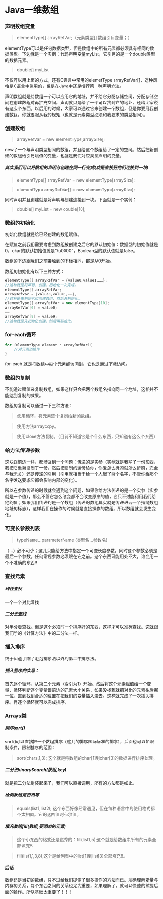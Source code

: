# Java一维数组

### 声明数组变量

> elementType[] arrayRefVar;（元素类型[] 数组引用变量；）

elementType可以是任何数据类型，但是数组中的所有元素都必须具有相同的数据类型。下边就是一个实例：代码声明变量myList，它引用的是一个double类型的数据元素。

>double[] myList;

不仅可以用上面的方式，还有C语言中常用的elemetType arrayRefVar[]，这种风格是C语言中常用的，但是在Java中还是推荐第一种声明方法。

声明数组就是给数组一个可以应用它的地址，并不给它分配存储空间，分配存储空间在创建数组时再扩充空间。声明就只是给了一个可以找到它的地址，还给大家说有这么个东西，以后用的时候，大家可以通过它来创建一个数组，但是你要用我创建数组，你就要服从我的规矩（也就是元素类型必须和我要求的类型相同）。

### 创建数组

> arrayRefVar = new elementType[arraySize];

new了一个与声明类型相同的数组，并且给这个数组给了一定的空间。然后把新创建的数组给引用赋值的变量，也就是我们对应类型声明的变量。

##### 其实我们可以将数组的声明与创建在同一行完成(就是直接把他们连接到一块)

> elementType[]  arrayRefVar = new elementType[arraySize];

> elementType arrayRefVar[] = new elementType[arraySize];

同时声明并且创建就是将声明与创建连接到一块。下面就是一个实例：

> double[]  myList = new double[10];

### 数组的初始化

初始化数组就是给已经创建的数组赋值。

在赋值之前我们需要考虑到数组被创建之后它的默认初始值：数据型的初始值就是0，char的默认初始值就是“\u0000”，Boolean型的默认值就是false。

数组的下边跟我们之前接触到的下标相同，都是从0开始。

数组的初始化有以下三种方式：

```java 
elementType[] arrayRefVar = {value0,value1,……};
//这种就是将声明、创建、初始化一次完成。
elementType[] arrayRefVar;
arrayRefVar = {value0,value1,……};
//这种是先初始化和创建数组，然后再初始化。
elementType[] arrayRefVar = new elementType[10];
arrayRefVar[0] = value0;
……
arrayRefVar[9] = value9;
//这种就是先初始化创建，然后再初始化。
```

### for-each循环

```java
for (elementType element : arrayRefVar){
    //对元素的操作
}
```

for-each 就是将数组中每个元素都访问到，它也是通过下标访问。

### 数组的复制

不能通过赋值来复制数组，如果这样只会把两个数组名指向同一个地址，这样并不能达到复制的效果。

数组的复制可以通过一下三种方法：

> 使用循环，将元素逐个复制给新的数组。

> 使用方法arraycopy。

> 使用clone方法复制。（目前不知道它是个什么东西，只知道有这么个东西）

### 给方法传递参数

这块跟前边一样，都涉及到一个问题：传递的是实参（实参就是我写了一份东西，我把它重新复制了一份，然后把复制的这份给你，你爱怎么折腾就怎么折腾，完全与我无关）还是传递的引用（引用就相当于给一个人起了两个名字，不管你给那个名字发送要求它都会影响内部的变化）。

所以在参数传递的时候就会遇到这个问题，如果你给方法传递的是一个实参（实参就是一个值），那么不管它怎么改变都不会改变原来的值，它只不过能利用我们给他的值；如果我们传递的是一个数组（传递的数组其实就是传递进去一个指向数组地址的标志），这样我们在操作的时候就是直接操作的数组。所以数组就会发生变化。

### 可变长参数列表

> typeName...parameterName (类型名...参数名)

（...）必不可少；这儿只能给方法中指定一个可变长度参数，同时这个参数必须是最后一个参数，任何常规参数必须跟在它之前。这个东西可能用处不大，谁会用一个不准确的东西!!

### 查找元素

##### 线性查找

一个一个对比着找

##### 二分法查找

对半分着查找。但是这个必须时一个排序好的东西，这样才可以准确查找。这就跟我们学的《计算方法》中的二分法一样。

### 插入排序

终于知道了除了毛泡排序法以外的第二中排序法。

##### 插入排序的实现：

首先逐个循环，从第二个元素（索引为1）开始。然后将这个元素赋值给一个变量，循环判断逐个变量跟前边的元素大小关系，如果没找到就把对比的元素往后挪一位，直到找到合适的位置在把我们的变量插入进去。这样就完成了一次插入排序。再逐个循环就可以完成排序。

### Arrays类

##### 排序sort()

sort()可以直接把一个数组排序（这儿的排序国际标准的排序），后面也可以加限制条件，限制排序的范围：

> sort(chars,1,3);	这个就是将数组的char[1]到char[3]的数据进行排序处理。

##### 二分法binarySearch(数组,key)

就是把二分法封装起来了，我们可以直接调用，所有的方法都是如此。

##### 检测数组是否相等

> equals(list1,list2);	这个东西好像经常遇见，但在每种语言中的使用格式都不太相同。它的返回值时布尔值。

##### 填充数组fill(数组,要添加的元素)

> 这个小东西的格式还是蛮秀的：fill(list1,5);这个就是给数组中所有的元素全部填充5.

> fill(list1,1,3,8);这个是给列表中的list[1]到list[3]全部填充8。

#### 后话

数组还是当初的数组，只不过给我们提供了很多操作的方法而已。准确理解变量与内存的关系，每个东西之间的关系也尤为重要，如果理解了，就可以快速的掌握后面的操作。所以基础太重要了！！！

